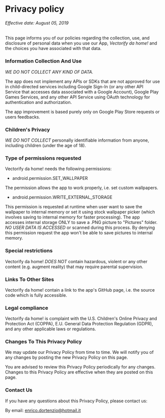# Privacy policy

###### Effective date: August 05, 2019



This page informs you of our policies regarding the collection, use, and disclosure of personal data when you use our App, *Vectorify da home!* and the choices you have associated with that data.



### Information Collection And Use

*WE DO NOT COLLECT ANY KIND OF DATA.*

The app does not implement any APIs or SDKs that are not approved for use in child-directed services including Google Sign-In (or any other API Service that accesses data associated with a Google Account), Google Play Games Services, and any other API Service using OAuth technology for authentication and authorization.

The app improvement is based purely only on Google Play Store requests or users feedbacks.


### Children's Privacy


*WE DO NOT COLLECT* personally identifiable information from anyone, including children (under the age of 18).


### Type of permissions requested

Vectorify da home! needs the following permissions:

- android.permission.SET_WALLPAPER

The permission allows the app to work properly, i.e. set custom wallpapers.

- android.permission.WRITE_EXTERNAL_STORAGE

This permission is requested at runtime when user want to save the wallpaper to internal memory or set it using stock wallpaper picker (which involves saving to internal memory for faster processing).
The app accesses internal storage ONLY to save a .PNG picture to "Pictures" folder. *NO USER DATA IS ACCESSED* or scanned during this process.
By denying this permission request the app won't be able to save pictures to internal memory.


### Special restrictions

Vectorify da home! *DOES NOT* contain hazardous, violent or any other content (e.g. augment reality) that may require parental supervision.


### Links To Other Sites

Vectorify da home! contain a link to the app's GitHub page, i.e. the source code which is fully accessible.


### Legal compliance

Vectorify da home! is complaint with the U.S. Children's Online Privacy and Protection Act (COPPA), E.U. General Data Protection Regulation (GDPR), and any other applicable laws or regulations.


### Changes To This Privacy Policy
We may update our Privacy Policy from time to time. We will notify you of any changes by posting the new Privacy Policy on this page.

You are advised to review this Privacy Policy periodically for any changes. Changes to this Privacy Policy are effective when they are posted on this page.

### Contact Us
If you have any questions about this Privacy Policy, please contact us:

By email: enrico.dortenzio@hotmail.it
